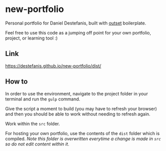# new-portfolio
Personal portfolio for Daniel Destefanis, built with <a href="https://github.com/callmecavs/outset">outset</a> boilerplate.

Feel free to use this code as a jumping off point for your own portfolio, project, or learning tool :)

## Link
https://destefanis.github.io/new-portfolio/dist/

## How to

In order to use the environment, navigate to the project folder in your terminal and run the `gulp` command.

Give the script a moment to build (you may have to refresh your browser) and then you should be able to work without needing to refresh again.

Work within the `src` folder.

For hosting your own portfolio, use the contents of the `dist` folder which is compiled. *Note this folder is overwritten everytime a change is made in `src` so do not edit content within it*.
